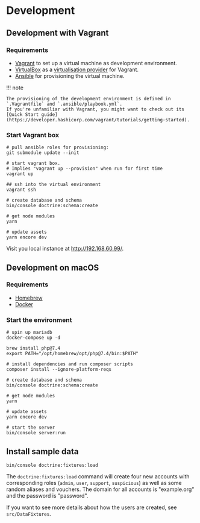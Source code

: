# Development

## Development with Vagrant

### Requirements

- [Vagrant](https://vagrantup.com/) to set up a virtual machine as development environment.
- [VirtualBox](https://www.virtualbox.org/) as a [virtualisation provider](https://developer.hashicorp.com/vagrant/docs/providers/virtualbox) for Vagrant.
- [Ansible](https://www.ansible.com/) for provisioning the virtual machine.

!!! note

    The provisioning of the development environment is defined in `.Vagrantfile` and `.ansible/playbook.yml`.
    If you're unfamiliar with Vagrant, you might want to check out its [Quick Start guide](https://developer.hashicorp.com/vagrant/tutorials/getting-started).

### Start Vagrant box

````shell
# pull ansible roles for provisioning:
git submodule update --init

# start vagrant box.
# Implies "vagrant up --provision" when run for first time
vagrant up

## ssh into the virtual environment
vagrant ssh

# create database and schema
bin/console doctrine:schema:create

# get node modules
yarn

# update assets
yarn encore dev
````

Visit you local instance at http://192.168.60.99/.

## Development on macOS

### Requirements

- [Homebrew](https://brew.sh/index_de)
- [Docker](https://www.docker.com/)

### Start the environment

```shell
# spin up mariadb
docker-compose up -d

brew install php@7.4
export PATH="/opt/homebrew/opt/php@7.4/bin:$PATH"

# install dependencies and run composer scripts
composer install --ignore-platform-reqs

# create database and schema
bin/console doctrine:schema:create

# get node modules
yarn

# update assets
yarn encore dev

# start the server
bin/console server:run
```

## Install sample data

```shell
bin/console doctrine:fixtures:load
```

The `doctrine:fixtures:load` command will create four new accounts with
corresponding roles (`admin`, `user`, `support`, `suspicious`) as well
as some random aliases and vouchers. The domain for all accounts is
"example.org" and the password is "password".

If you want to see more details about how the users are created, see
`src/DataFixtures`.
